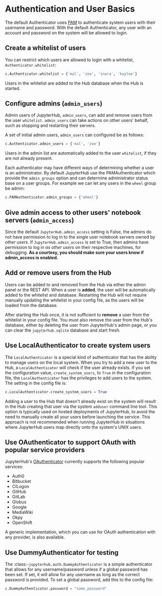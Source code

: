 # Authentication and User Basics

The default Authenticator uses [PAM][] to authenticate system users with
their username and password. With the default Authenticator, any user
with an account and password on the system will be allowed to login.

## Create a whitelist of users

You can restrict which users are allowed to login with a whitelist,
`Authenticator.whitelist`:


```python
c.Authenticator.whitelist = {'mal', 'zoe', 'inara', 'kaylee'}
```

Users in the whitelist are added to the Hub database when the Hub is
started.

## Configure admins (`admin_users`)

Admin users of JupyterHub, `admin_users`, can add and remove users from
the user `whitelist`. `admin_users` can take actions on other users'
behalf, such as stopping and restarting their servers.

A set of initial admin users, `admin_users` can configured be as follows:

```python
c.Authenticator.admin_users = {'mal', 'zoe'}
```
Users in the admin list are automatically added to the user `whitelist`,
if they are not already present.

Each authenticator may have different ways of determining whether a user is an
administrator. By default JupyterHub use the PAMAuthenticator which provide the
`admin_groups` option and can determine administrator status base on a user
groups. For example we can let any users in the `wheel` group be admin:

```python
c.PAMAuthenticator.admin_groups = {'wheel'}
```

## Give admin access to other users' notebook servers (`admin_access`)

Since the default `JupyterHub.admin_access` setting is False, the admins
do not have permission to log in to the single user notebook servers
owned by *other users*. If `JupyterHub.admin_access` is set to True,
then admins have permission to log in *as other users* on their
respective machines, for debugging. **As a courtesy, you should make
sure your users know if admin_access is enabled.**

## Add or remove users from the Hub

Users can be added to and removed from the Hub via either the admin
panel or the REST API. When a user is **added**, the user will be
automatically added to the whitelist and database. Restarting the Hub
will not require manually updating the whitelist in your config file,
as the users will be loaded from the database.

After starting the Hub once, it is not sufficient to **remove** a user
from the whitelist in your config file. You must also remove the user
from the Hub's database, either by deleting the user from JupyterHub's
admin page, or you can clear the `jupyterhub.sqlite` database and start
fresh.

## Use LocalAuthenticator to create system users

The `LocalAuthenticator` is a special kind of authenticator that has
the ability to manage users on the local system. When you try to add a
new user to the Hub, a `LocalAuthenticator` will check if the user
already exists. If you set the configuration value, `create_system_users`,
to `True` in the configuration file, the `LocalAuthenticator` has
the privileges to add users to the system. The setting in the config
file is:

```python
c.LocalAuthenticator.create_system_users = True
```

Adding a user to the Hub that doesn't already exist on the system will
result in the Hub creating that user via the system `adduser` command
line tool. This option is typically used on hosted deployments of
JupyterHub, to avoid the need to manually create all your users before
launching the service. This approach is not recommended when running
JupyterHub in situations where JupyterHub users map directly onto the
system's UNIX users.

## Use OAuthenticator to support OAuth with popular service providers

JupyterHub's [OAuthenticator][] currently supports the following
popular services:

- Auth0
- Bitbucket
- CILogon
- GitHub
- GitLab
- Globus
- Google
- MediaWiki
- Okpy
- OpenShift

A generic implementation, which you can use for OAuth authentication
with any provider, is also available.

## Use DummyAuthenticator for testing

The :class:`~jupyterhub.auth.DummyAuthenticator` is a simple authenticator that
allows for any username/password unless if a global password has been set. If
set, it will allow for any username as long as the correct password is provided.
To set a global password, add this to the config file:

```python
c.DummyAuthenticator.password = "some_password"
```

[PAM]: https://en.wikipedia.org/wiki/Pluggable_authentication_module
[OAuthenticator]: https://github.com/jupyterhub/oauthenticator
